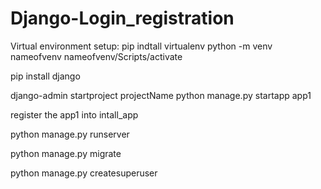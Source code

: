 # Django-Login_registration

Virtual environment setup:
pip indtall virtualenv
python -m venv nameofvenv
nameofvenv/Scripts/activate

pip install django

django-admin startproject projectName
python manage.py startapp app1

register the app1 into intall_app

python manage.py runserver

python manage.py migrate

python manage.py createsuperuser
